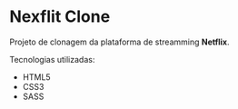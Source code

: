 # Nexflit Clone

Projeto de clonagem da plataforma de streamming **Netflix**.

Tecnologias utilizadas:

- HTML5
- CSS3
- SASS